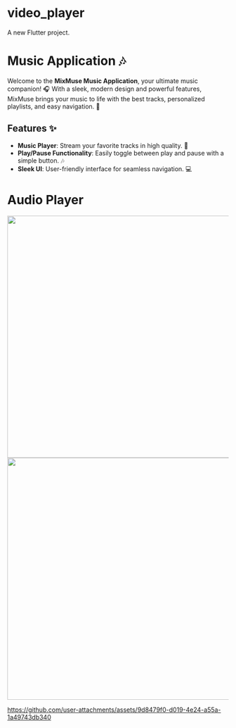 # video_player

A new Flutter project.

# Music Application 🎶

Welcome to the **MixMuse Music Application**, your ultimate music companion! 🎧 With a sleek, modern design and powerful features, MixMuse brings your music to life with the best tracks, personalized playlists, and easy navigation. 🚀

## Features ✨
- **Music Player**: Stream your favorite tracks in high quality. 🎵
- **Play/Pause Functionality**: Easily toggle between play and pause with a simple button. 🎶
- **Sleek UI**: User-friendly interface for seamless navigation. 💻

<h1> Audio Player  </h1>
<div>
   <img  height= "550" src="https://github.com/user-attachments/assets/99f903e2-ab15-4786-80cf-2a8b37d2d991"  />
   <img  height= "550" src="https://github.com/user-attachments/assets/859a77fd-7eb1-4b9b-87d8-544fc0eb352c"  />


 </div>





https://github.com/user-attachments/assets/9d8479f0-d019-4e24-a55a-1a49743db340

